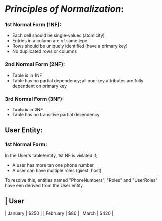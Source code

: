 # _Principles of Normalization_:

### 1st Normal Form (1NF):
* Each cell should be single-valued (atomicity)
* Entries in a column are of same type
* Rows should be uniquely identified (have a primary key)
* No duplicated rows or columns

### 2nd Normal Form (2NF):
* Table is in 1NF
* Table has no partial dependency; all non-key attributes are fully dependent on primary key

### 3rd Normal Form (3NF):
* Table is in 2NF
* Table has no transitive partial dependency


## User Entity:

### 1st Normal Form:
In the User's table/entity, 1st NF is violated if;
- A user has more tan one phone number
- A user can have multiple roles (guest, host)

To resolve this, entities named "PhoneNumbers", "Roles" and "UserRoles" have een derived from the User entity.

| User    
----------------
| January  | $250    |
| February | $80     |
| March    | $420    |


